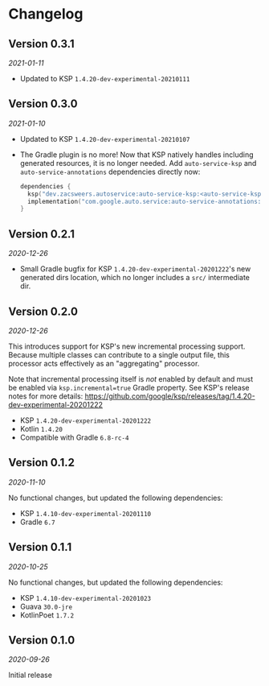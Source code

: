 Changelog
=========

Version 0.3.1
-------------

_2021-01-11_

* Updated to KSP `1.4.20-dev-experimental-20210111`

Version 0.3.0
-------------

_2021-01-10_

* Updated to KSP `1.4.20-dev-experimental-20210107`
* The Gradle plugin is no more! Now that KSP natively handles including generated resources, it is no longer needed.
Add `auto-service-ksp` and `auto-service-annotations` dependencies directly now:
  
  ```kotlin
  dependencies {
    ksp("dev.zacsweers.autoservice:auto-service-ksp:<auto-service-ksp version>")
    implementation("com.google.auto.service:auto-service-annotations:<auto-service version>")
  }
  ```

Version 0.2.1
-------------

_2020-12-26_

* Small Gradle bugfix for KSP `1.4.20-dev-experimental-20201222`'s new generated dirs location, 
  which no longer includes a `src/` intermediate dir.

Version 0.2.0
-------------

_2020-12-26_

This introduces support for KSP's new incremental processing support. Because multiple classes can 
contribute to a single output file, this processor acts effectively as an "aggregating" processor.

Note that incremental processing itself is _not_ enabled by default and must be enabled via 
`ksp.incremental=true` Gradle property. See KSP's release notes for more details: 
https://github.com/google/ksp/releases/tag/1.4.20-dev-experimental-20201222

* KSP `1.4.20-dev-experimental-20201222`
* Kotlin `1.4.20`
* Compatible with Gradle `6.8-rc-4`

Version 0.1.2
-------------

_2020-11-10_

No functional changes, but updated the following dependencies:
* KSP `1.4.10-dev-experimental-20201110`
* Gradle `6.7`

Version 0.1.1
-------------

_2020-10-25_

No functional changes, but updated the following dependencies:
* KSP `1.4.10-dev-experimental-20201023`
* Guava `30.0-jre`
* KotlinPoet `1.7.2`

Version 0.1.0
-------------

_2020-09-26_

Initial release
